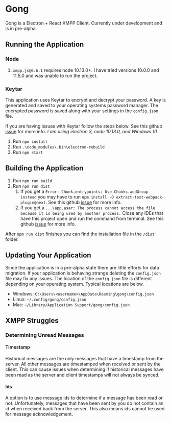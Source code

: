 # Gong

Gong is a Electron + React XMPP Client. Currently under development and is in pre-alpha.

## Running the Application

### Node

1.  `xmpp.js@0.6.1` requires node 10.13.0+. I have tried versions 10.0.0 and 11.5.0 and was unable to run the project.

### Keytar

This application uses Keytar to encrypt and decrypt your password. A key is generated and saved to your operating systems password manager. The encrypted
password is saved along with your settings in the `config.json` file.

If you are having issues with Keytar follow the steps below. See this github [issue](https://github.com/atom/node-keytar/issues/51) for more info.
_I am using electron 3, node 10.13.0, and Windows 10_

1. Run `npm install`
2. Run `.\node_modules\.bin\electron-rebuild`
3. Run `npm start`

## Building the Application

1. Run `npm run build`
2. Run `npm run dist`
   1. If you get a `Error: Chunk.entrypoints: Use Chunks.addGroup instead` you may have to run `npm install -D extract-text-webpack-plugin@next`. See this github [issue](https://github.com/webpack-contrib/extract-text-webpack-plugin/issues/701#issuecomment-398103246) for more info.
   2. If you get a `...\app.asar: The process cannot access the file because it is being used by another process.` Close any IDEs that have this project open and run the command from terminal. See this github [issue](https://github.com/electron-userland/electron-builder/issues/3666) for more info.

After `npm run dist` finishes you can find the installation file in the `/dist` folder.

## Updating Your Application

Since the application is in a pre-alpha state there are little efforts for data migration. If your application is behaving strange deleting the `config.json` file may fix any issues. The location of the `config.json` file is different depending on your operating system. Typical locations are below.

- Windows: `C:\Users\<username>\AppData\Roaming\gong\config.json`
- Linux:  `~/.config/gong/config.json`
- Mac: `~/Library/Application Support/gong/config.json`

## XMPP Struggles

### Determining Unread Messages

#### Timestamp

Historical messages are the only messages that have a timestamp from the server. All other
messages are timestamped when received or sent by the client. This can cause issues when determining if historical messages have been read as the server and client timestamps
will not always be synced.

#### Ids

A option is to use message ids to determine if a message has been read or not. Unfortunately, messages that have been sent by you do not contain an id when received back from the server. This also means ids cannot be used for message acknowledgement.